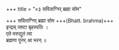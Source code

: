 +++
title = "०३ सविताग्निर् ब्रह्मा सोम"

+++
सविताग्निर् ब्रह्मा सोम +++(Bhatt. brahma)+++  
इन्द्रस् त्वष्टा बृहस्पतिः ।  
एते मरुद्युतं त्वा  
ब्रह्मणा पुनर् आ भरन् ॥